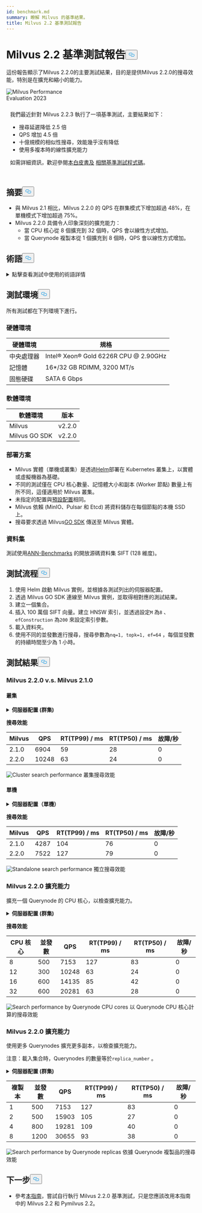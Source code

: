 ```yaml
---
id: benchmark.md
summary: 瞭解 Milvus 的基準結果。
title: Milvus 2.2 基準測試報告
---
```

<h1 id="Milvus-22-Benchmark-Test-Report" class="common-anchor-header">Milvus 2.2 基準測試報告<button data-href="#Milvus-22-Benchmark-Test-Report" class="anchor-icon" translate="no">
      <svg translate="no"
        aria-hidden="true"
        focusable="false"
        height="20"
        version="1.1"
        viewBox="0 0 16 16"
        width="16"
      >
        <path
          fill="#0092E4"
          fill-rule="evenodd"
          d="M4 9h1v1H4c-1.5 0-3-1.69-3-3.5S2.55 3 4 3h4c1.45 0 3 1.69 3 3.5 0 1.41-.91 2.72-2 3.25V8.59c.58-.45 1-1.27 1-2.09C10 5.22 8.98 4 8 4H4c-.98 0-2 1.22-2 2.5S3 9 4 9zm9-3h-1v1h1c1 0 2 1.22 2 2.5S13.98 12 13 12H9c-.98 0-2-1.22-2-2.5 0-.83.42-1.64 1-2.09V6.25c-1.09.53-2 1.84-2 3.25C6 11.31 7.55 13 9 13h4c1.45 0 3-1.69 3-3.5S14.5 6 13 6z"
        ></path>
      </svg>
    </button></h1><p>這份報告顯示了Milvus 2.2.0的主要測試結果，目的是提供Milvus 2.2.0的搜尋效能，特別是在擴充和縮小的能力。</p>
<div class="alert note">
  <div style="display: flex;">
      <div style="flex:0.3;">
        <img translate="no" src="https://zilliz.com/images/whitepaper/performance.png" alt="Milvus Performance Evaluation 2023" />
      </div>
  </div>
  <div style="flex:1;padding: 10px;">
    <p>我們最近針對 Milvus 2.2.3 執行了一項基準測試，主要結果如下：</p>
    <ul>
      <li>搜尋延遲降低 2.5 倍</li>
      <li>QPS 增加 4.5 倍</li>
      <li>十億規模的相似性搜尋，效能幾乎沒有降低</li>
      <li>使用多複本時的線性擴充能力</li>
    </ul>
    <p>如需詳細資訊，歡迎參閱<a href="https://zilliz.com/resources/whitepaper/milvus-performance-benchmark">本白皮書及</a> <a href="https://github.com/zilliztech/VectorDBBench">相關基準測試程式碼</a>。 </p>
  </div>
</div>
<h2 id="Summary" class="common-anchor-header">摘要<button data-href="#Summary" class="anchor-icon" translate="no">
      <svg translate="no"
        aria-hidden="true"
        focusable="false"
        height="20"
        version="1.1"
        viewBox="0 0 16 16"
        width="16"
      >
        <path
          fill="#0092E4"
          fill-rule="evenodd"
          d="M4 9h1v1H4c-1.5 0-3-1.69-3-3.5S2.55 3 4 3h4c1.45 0 3 1.69 3 3.5 0 1.41-.91 2.72-2 3.25V8.59c.58-.45 1-1.27 1-2.09C10 5.22 8.98 4 8 4H4c-.98 0-2 1.22-2 2.5S3 9 4 9zm9-3h-1v1h1c1 0 2 1.22 2 2.5S13.98 12 13 12H9c-.98 0-2-1.22-2-2.5 0-.83.42-1.64 1-2.09V6.25c-1.09.53-2 1.84-2 3.25C6 11.31 7.55 13 9 13h4c1.45 0 3-1.69 3-3.5S14.5 6 13 6z"
        ></path>
      </svg>
    </button></h2><ul>
<li>與 Milvus 2.1 相比，Milvus 2.2.0 的 QPS 在群集模式下增加超過 48%，在單機模式下增加超過 75%。</li>
<li>Milvus 2.2.0 具備令人印象深刻的擴充能力：<ul>
<li>當 CPU 核心從 8 個擴充到 32 個時，QPS 會以線性方式增加。</li>
<li>當 Querynode 複製本從 1 個擴充到 8 個時，QPS 會以線性方式增加。</li>
</ul></li>
</ul>
<h2 id="Terminology" class="common-anchor-header">術語<button data-href="#Terminology" class="anchor-icon" translate="no">
      <svg translate="no"
        aria-hidden="true"
        focusable="false"
        height="20"
        version="1.1"
        viewBox="0 0 16 16"
        width="16"
      >
        <path
          fill="#0092E4"
          fill-rule="evenodd"
          d="M4 9h1v1H4c-1.5 0-3-1.69-3-3.5S2.55 3 4 3h4c1.45 0 3 1.69 3 3.5 0 1.41-.91 2.72-2 3.25V8.59c.58-.45 1-1.27 1-2.09C10 5.22 8.98 4 8 4H4c-.98 0-2 1.22-2 2.5S3 9 4 9zm9-3h-1v1h1c1 0 2 1.22 2 2.5S13.98 12 13 12H9c-.98 0-2-1.22-2-2.5 0-.83.42-1.64 1-2.09V6.25c-1.09.53-2 1.84-2 3.25C6 11.31 7.55 13 9 13h4c1.45 0 3-1.69 3-3.5S14.5 6 13 6z"
        ></path>
      </svg>
    </button></h2><p><details>
<summary>點擊查看測試中使用的術語詳情</summary>
<table class="terminology">
<thead>
<tr>
<th>術語</th>
<th>說明</th>
</tr>
</thead>
<tbody>
<tr>
<td>nq</td>
<td>一次搜尋請求中要搜尋的向量數量</td>
</tr>
<tr>
<td>topk</td>
<td>一個搜尋請求中，每個向量（以 nq 為單位）要擷取的最近向量數量</td>
</tr>
<tr>
<td>ef</td>
<td><a href="https://milvus.io/docs/v2.2.x/index.md">HNSW 索引</a>的特定搜尋參數</td>
</tr>
<tr>
<td>RT</td>
<td>從傳送請求到接收回應的回應時間</td>
</tr>
<tr>
<td>QPS</td>
<td>每秒成功處理的搜尋要求數量</td>
</tr>
</tbody>
</table>
</details></p>
<h2 id="Test-environment" class="common-anchor-header">測試環境<button data-href="#Test-environment" class="anchor-icon" translate="no">
      <svg translate="no"
        aria-hidden="true"
        focusable="false"
        height="20"
        version="1.1"
        viewBox="0 0 16 16"
        width="16"
      >
        <path
          fill="#0092E4"
          fill-rule="evenodd"
          d="M4 9h1v1H4c-1.5 0-3-1.69-3-3.5S2.55 3 4 3h4c1.45 0 3 1.69 3 3.5 0 1.41-.91 2.72-2 3.25V8.59c.58-.45 1-1.27 1-2.09C10 5.22 8.98 4 8 4H4c-.98 0-2 1.22-2 2.5S3 9 4 9zm9-3h-1v1h1c1 0 2 1.22 2 2.5S13.98 12 13 12H9c-.98 0-2-1.22-2-2.5 0-.83.42-1.64 1-2.09V6.25c-1.09.53-2 1.84-2 3.25C6 11.31 7.55 13 9 13h4c1.45 0 3-1.69 3-3.5S14.5 6 13 6z"
        ></path>
      </svg>
    </button></h2><p>所有測試都在下列環境下進行。</p>
<h3 id="Hardware-environment" class="common-anchor-header">硬體環境</h3><table>
<thead>
<tr><th>硬體環境</th><th>規格</th></tr>
</thead>
<tbody>
<tr><td>中央處理器</td><td>Intel® Xeon® Gold 6226R CPU @ 2.90GHz</td></tr>
<tr><td>記憶體</td><td>16*/32 GB RDIMM, 3200 MT/s</td></tr>
<tr><td>固態硬碟</td><td>SATA 6 Gbps</td></tr>
</tbody>
</table>
<h3 id="Software-environment" class="common-anchor-header">軟體環境</h3><table>
<thead>
<tr><th>軟體環境</th><th>版本</th></tr>
</thead>
<tbody>
<tr><td>Milvus</td><td>v2.2.0</td></tr>
<tr><td>Milvus GO SDK</td><td>v2.2.0</td></tr>
</tbody>
</table>
<h3 id="Deployment-scheme" class="common-anchor-header">部署方案</h3><ul>
<li>Milvus 實體（單機或叢集）是透過<a href="https://milvus.io/docs/install_standalone-helm.md">Helm</a>部署在 Kubernetes 叢集上，以實體或虛擬機器為基礎。</li>
<li>不同的測試僅在 CPU 核心數量、記憶體大小和副本 (Worker 節點) 數量上有所不同，這僅適用於 Milvus 叢集。</li>
<li>未指定的配置與<a href="https://github.com/milvus-io/milvus-helm/blob/master/charts/milvus/values.yaml">預設配置</a>相同。</li>
<li>Milvus 依賴 (MinIO、Pulsar 和 Etcd) 將資料儲存在每個節點的本機 SSD 上。</li>
<li>搜尋要求透過 Milvus<a href="https://github.com/milvus-io/milvus-sdk-go/tree/master/tests">GO SDK</a> 傳送至 Milvus 實體。</li>
</ul>
<h3 id="Data-sets" class="common-anchor-header">資料集</h3><p>測試使用<a href="https://github.com/erikbern/ann-benchmarks/#data-sets">ANN-Benchmarks</a> 的開放源碼資料集 SIFT (128 維度)。</p>
<h2 id="Test-pipeline" class="common-anchor-header">測試流程<button data-href="#Test-pipeline" class="anchor-icon" translate="no">
      <svg translate="no"
        aria-hidden="true"
        focusable="false"
        height="20"
        version="1.1"
        viewBox="0 0 16 16"
        width="16"
      >
        <path
          fill="#0092E4"
          fill-rule="evenodd"
          d="M4 9h1v1H4c-1.5 0-3-1.69-3-3.5S2.55 3 4 3h4c1.45 0 3 1.69 3 3.5 0 1.41-.91 2.72-2 3.25V8.59c.58-.45 1-1.27 1-2.09C10 5.22 8.98 4 8 4H4c-.98 0-2 1.22-2 2.5S3 9 4 9zm9-3h-1v1h1c1 0 2 1.22 2 2.5S13.98 12 13 12H9c-.98 0-2-1.22-2-2.5 0-.83.42-1.64 1-2.09V6.25c-1.09.53-2 1.84-2 3.25C6 11.31 7.55 13 9 13h4c1.45 0 3-1.69 3-3.5S14.5 6 13 6z"
        ></path>
      </svg>
    </button></h2><ol>
<li>使用 Helm 啟動 Milvus 實例，並根據各測試列出的伺服器配置。</li>
<li>透過 Milvus GO SDK 連線至 Milvus 實例，並取得相對應的測試結果。</li>
<li>建立一個集合。</li>
<li>插入 100 萬個 SIFT 向量。建立 HNSW 索引，並透過設定<code translate="no">M</code> 為<code translate="no">8</code> 、<code translate="no">efConstruction</code> 為<code translate="no">200</code> 來設定索引參數。</li>
<li>載入資料夾。</li>
<li>使用不同的並發數進行搜尋，搜尋參數為<code translate="no">nq=1, topk=1, ef=64</code> ，每個並發數的持續時間至少為 1 小時。</li>
</ol>
<h2 id="Test-results" class="common-anchor-header">測試結果<button data-href="#Test-results" class="anchor-icon" translate="no">
      <svg translate="no"
        aria-hidden="true"
        focusable="false"
        height="20"
        version="1.1"
        viewBox="0 0 16 16"
        width="16"
      >
        <path
          fill="#0092E4"
          fill-rule="evenodd"
          d="M4 9h1v1H4c-1.5 0-3-1.69-3-3.5S2.55 3 4 3h4c1.45 0 3 1.69 3 3.5 0 1.41-.91 2.72-2 3.25V8.59c.58-.45 1-1.27 1-2.09C10 5.22 8.98 4 8 4H4c-.98 0-2 1.22-2 2.5S3 9 4 9zm9-3h-1v1h1c1 0 2 1.22 2 2.5S13.98 12 13 12H9c-.98 0-2-1.22-2-2.5 0-.83.42-1.64 1-2.09V6.25c-1.09.53-2 1.84-2 3.25C6 11.31 7.55 13 9 13h4c1.45 0 3-1.69 3-3.5S14.5 6 13 6z"
        ></path>
      </svg>
    </button></h2><h3 id="Milvus-220-vs-Milvus-210" class="common-anchor-header">Milvus 2.2.0 v.s. Milvus 2.1.0</h3><h4 id="Cluster" class="common-anchor-header">叢集</h4><p><details>
<summary><b>伺服器配置 (群集)</b></summary><code translate="no">yaml queryNode: replicas: 1 resources: limits: cpu: &quot;12.0&quot; memory: 8Gi requests: cpu: &quot;12.0&quot; memory: 8Gi</code></details></p>
<p><strong>搜尋效能</strong></p>
<table>
<thead>
<tr><th>Milvus</th><th>QPS</th><th>RT(TP99) / ms</th><th>RT(TP50) / ms</th><th>故障/秒</th></tr>
</thead>
<tbody>
<tr><td>2.1.0</td><td>6904</td><td>59</td><td>28</td><td>0</td></tr>
<tr><td>2.2.0</td><td>10248</td><td>63</td><td>24</td><td>0</td></tr>
</tbody>
</table>
<p>
  
   <span class="img-wrapper"> <img translate="no" src="/docs/v2.5.x/assets/cluster_search_performance_210_vs_220.png" alt="Cluster search performance" class="doc-image" id="cluster-search-performance" />
   </span> <span class="img-wrapper"> <span>叢集搜尋效能</span> </span></p>
<h4 id="Standalone" class="common-anchor-header">單機</h4><p><details>
<summary><b>伺服器配置（單機）</b></summary><code translate="no">yaml standalone: replicas: 1 resources: limits: cpu: &quot;12.0&quot; memory: 16Gi requests: cpu: &quot;12.0&quot; memory: 16Gi</code></details></p>
<p><strong>搜尋效能</strong></p>
<table>
<thead>
<tr><th>Milvus</th><th>QPS</th><th>RT(TP99) / ms</th><th>RT(TP50) / ms</th><th>故障/秒</th></tr>
</thead>
<tbody>
<tr><td>2.1.0</td><td>4287</td><td>104</td><td>76</td><td>0</td></tr>
<tr><td>2.2.0</td><td>7522</td><td>127</td><td>79</td><td>0</td></tr>
</tbody>
</table>
<p>
  
   <span class="img-wrapper"> <img translate="no" src="/docs/v2.5.x/assets/standalone_search_performance_210_vs_220.png" alt="Standalone search performance" class="doc-image" id="standalone-search-performance" />
   </span> <span class="img-wrapper"> <span>獨立搜尋效能</span> </span></p>
<h3 id="Milvus-220-Scale-up" class="common-anchor-header">Milvus 2.2.0 擴充能力</h3><p>擴充一個 Querynode 的 CPU 核心，以檢查擴充能力。</p>
<p><details>
<summary><b>伺服器配置 (群集)</b></summary><code translate="no">yaml queryNode: replicas: 1 resources: limits: cpu: &quot;8.0&quot; /&quot;12.0&quot; /&quot;16.0&quot; /&quot;32.0&quot; memory: 8Gi requests: cpu: &quot;8.0&quot; /&quot;12.0&quot; /&quot;16.0&quot; /&quot;32.0&quot; memory: 8Gi</code></details></p>
<p><strong>搜尋效能</strong></p>
<table>
<thead>
<tr><th>CPU 核心</th><th>並發數</th><th>QPS</th><th>RT(TP99) / ms</th><th>RT(TP50) / ms</th><th>故障/秒</th></tr>
</thead>
<tbody>
<tr><td>8</td><td>500</td><td>7153</td><td>127</td><td>83</td><td>0</td></tr>
<tr><td>12</td><td>300</td><td>10248</td><td>63</td><td>24</td><td>0</td></tr>
<tr><td>16</td><td>600</td><td>14135</td><td>85</td><td>42</td><td>0</td></tr>
<tr><td>32</td><td>600</td><td>20281</td><td>63</td><td>28</td><td>0</td></tr>
</tbody>
</table>
<p>
  
   <span class="img-wrapper"> <img translate="no" src="/docs/v2.5.x/assets/search_performance_by_querynode_cpu_cores.png" alt="Search performance by Querynode CPU cores" class="doc-image" id="search-performance-by-querynode-cpu-cores" />
   </span> <span class="img-wrapper"> <span>以 Querynode CPU 核心計算的搜尋效能</span> </span></p>
<h3 id="Milvus-220-Scale-out" class="common-anchor-header">Milvus 2.2.0 擴充能力</h3><p>使用更多 Querynodes 擴充更多副本，以檢查擴充能力。</p>
<div class="alert note">
<p>注意：載入集合時，Querynodes 的數量等於<code translate="no">replica_number</code> 。</p>
</div>
<p><details>
<summary><b>伺服器配置 (群集)</b></summary><code translate="no">yaml queryNode: replicas: 1 / 2 / 4 / 8 resources: limits: cpu: &quot;8.0&quot; memory: 8Gi requests: cpu: &quot;8.0&quot; memory: 8Gi</code></details></p>
<table>
<thead>
<tr><th>複製本</th><th>並發數</th><th>QPS</th><th>RT(TP99) / ms</th><th>RT(TP50) / ms</th><th>故障/秒</th></tr>
</thead>
<tbody>
<tr><td>1</td><td>500</td><td>7153</td><td>127</td><td>83</td><td>0</td></tr>
<tr><td>2</td><td>500</td><td>15903</td><td>105</td><td>27</td><td>0</td></tr>
<tr><td>4</td><td>800</td><td>19281</td><td>109</td><td>40</td><td>0</td></tr>
<tr><td>8</td><td>1200</td><td>30655</td><td>93</td><td>38</td><td>0</td></tr>
</tbody>
</table>
<p>
  
   <span class="img-wrapper"> <img translate="no" src="/docs/v2.5.x/assets/search_performance_by_querynode_replicas.png" alt="Search performance by Querynode replicas" class="doc-image" id="search-performance-by-querynode-replicas" />
   </span> <span class="img-wrapper"> <span>依據 Querynode 複製品的搜尋效能</span> </span></p>
<h2 id="Whats-next" class="common-anchor-header">下一步<button data-href="#Whats-next" class="anchor-icon" translate="no">
      <svg translate="no"
        aria-hidden="true"
        focusable="false"
        height="20"
        version="1.1"
        viewBox="0 0 16 16"
        width="16"
      >
        <path
          fill="#0092E4"
          fill-rule="evenodd"
          d="M4 9h1v1H4c-1.5 0-3-1.69-3-3.5S2.55 3 4 3h4c1.45 0 3 1.69 3 3.5 0 1.41-.91 2.72-2 3.25V8.59c.58-.45 1-1.27 1-2.09C10 5.22 8.98 4 8 4H4c-.98 0-2 1.22-2 2.5S3 9 4 9zm9-3h-1v1h1c1 0 2 1.22 2 2.5S13.98 12 13 12H9c-.98 0-2-1.22-2-2.5 0-.83.42-1.64 1-2.09V6.25c-1.09.53-2 1.84-2 3.25C6 11.31 7.55 13 9 13h4c1.45 0 3-1.69 3-3.5S14.5 6 13 6z"
        ></path>
      </svg>
    </button></h2><ul>
<li>參考<a href="https://milvus.io/blog/2022-08-16-A-Quick-Guide-to-Benchmarking-Milvus-2-1.md">本指南</a>，嘗試自行執行 Milvus 2.2.0 基準測試，只是您應該改用本指南中的 Milvus 2.2 和 Pymilvus 2.2。</li>
</ul>
